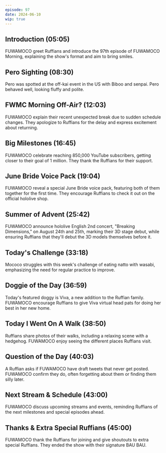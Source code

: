 ```yaml
---
episode: 97
date: 2024-06-10
wip: true
---
```


## Introduction (05:05)

FUWAMOCO greet Ruffians and introduce the 97th episode of FUWAMOCO Morning, explaining the show's format and aim to bring smiles.

## Pero Sighting (08:30)

Pero was spotted at the off-kai event in the US with Biboo and senpai. Pero behaved well, looking fluffy and polite.

## FWMC Morning Off-Air? (12:03)

FUWAMOCO explain their recent unexpected break due to sudden schedule changes. They apologize to Ruffians for the delay and express excitement about returning.

## Big Milestones (16:45)

FUWAMOCO celebrate reaching 850,000 YouTube subscribers, getting closer to their goal of 1 million. They thank the Ruffians for their support.

## June Bride Voice Pack (19:04)

FUWAMOCO reveal a special June Bride voice pack, featuring both of them together for the first time. They encourage Ruffians to check it out on the official hololive shop​​.

## Summer of Advent (25:42)

FUWAMOCO announce hololive English 2nd concert, "Breaking Dimensions," on August 24th and 25th, marking their 3D stage debut, while ensuring Ruffians that they'll debut the 3D models themselves before it.

## Today's Challenge (33:18)

Mococo struggles with this week's challenge of eating natto with wasabi, emphasizing the need for regular practice to improve.

## Doggie of the Day (36:59)

Today's featured doggy is Viva, a new addition to the Ruffian family. FUWAMOCO encourage Ruffians to give Viva virtual head pats for doing her best in her new home.

## Today I Went On A Walk (38:50)

Ruffians share photos of their walks, including a relaxing scene with a hedgehog. FUWAMOCO enjoy seeing the different places Ruffians visit.

## Question of the Day (40:03)

A Ruffian asks if FUWAMOCO have draft tweets that never get posted. FUWAMOCO confirm they do, often forgetting about them or finding them silly later.

## Next Stream & Schedule (43:00)

FUWAMOCO discuss upcoming streams and events, reminding Ruffians of the next milestones and special episodes ahead.

## Thanks & Extra Special Ruffians (45:00)

FUWAMOCO thank the Ruffians for joining and give shoutouts to extra special Ruffians. They ended the show with their signature BAU BAU.
